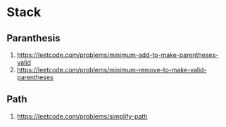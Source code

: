 Stack
=====

Paranthesis
-----------
1. https://leetcode.com/problems/minimum-add-to-make-parentheses-valid
2. https://leetcode.com/problems/minimum-remove-to-make-valid-parentheses

Path
----
1. https://leetcode.com/problems/simplify-path
